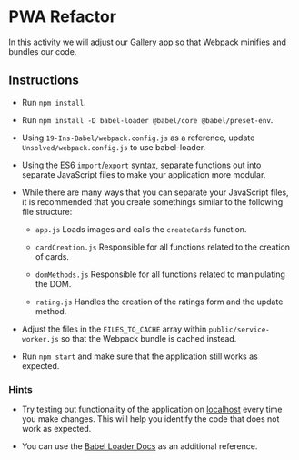 # PWA Refactor

In this activity we will adjust our Gallery app so that Webpack minifies and bundles our code.

## Instructions

- Run `npm install`.

- Run `npm install -D babel-loader @babel/core @babel/preset-env`.

- Using `19-Ins-Babel/webpack.config.js` as a reference, update `Unsolved/webpack.config.js` to use babel-loader.

- Using the ES6 `import`/`export` syntax, separate functions out into separate JavaScript files to make your application more modular.

- While there are many ways that you can separate your JavaScript files, it is recommended that you create somethings similar to the following file structure:

  - `app.js` Loads images and calls the `createCards` function.

  - `cardCreation.js` Responsible for all functions related to the creation of cards.

  - `domMethods.js` Responsible for all functions related to manipulating the DOM.

  - `rating.js` Handles the creation of the ratings form and the update method.

- Adjust the files in the `FILES_TO_CACHE` array within `public/service-worker.js` so that the Webpack bundle is cached instead.

- Run `npm start` and make sure that the application still works as expected.

### Hints

- Try testing out functionality of the application on [localhost](http://localhost:3000) every time you make changes. This will help you identify the code that does not work as expected.

- You can use the [Babel Loader Docs](https://github.com/babel/babel-loader) as an additional reference.
